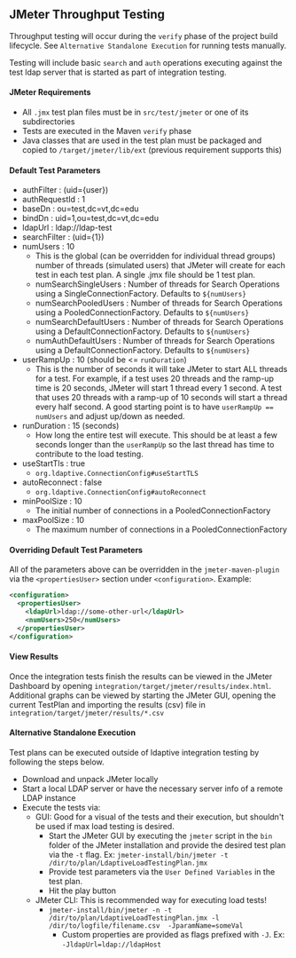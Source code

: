 ## JMeter Throughput Testing

Throughput testing will occur during the `verify` phase of the project build lifecycle.
See `Alternative Standalone Execution` for running tests manually.

Testing will include basic `search` and `auth` operations executing against the test ldap server that is started as 
part of integration testing.

#### JMeter Requirements

  - All `.jmx` test plan files must be in `src/test/jmeter` or one of its subdirectories
  - Tests are executed in the Maven `verify` phase
  - Java classes that are used in the test plan must be packaged and copied to `/target/jmeter/lib/ext` (previous 
    requirement supports this)

#### Default Test Parameters

  - authFilter : (uid={user})
  - authRequestId : 1
  - baseDn : ou=test,dc=vt,dc=edu
  - bindDn : uid=1,ou=test,dc=vt,dc=edu
  - ldapUrl : ldap://ldap-test
  - searchFilter : (uid={1})
  - numUsers : 10
    - This is the global (can be overridden for individual thread groups) number of threads (simulated users) that 
      JMeter will create for each test in each test plan.
      A single .jmx file should be 1 test plan.
    - numSearchSingleUsers : Number of threads for Search Operations using a SingleConnectionFactory. Defaults to 
      `${numUsers}`
    - numSearchPooledUsers : Number of threads for Search Operations using a PooledConnectionFactory. Defaults to 
      `${numUsers}`
    - numSearchDefaultUsers : Number of threads for Search Operations using a DefaultConnectionFactory. Defaults to 
      `${numUsers}`
    - numAuthDefaultUsers : Number of threads for Search Operations using a DefaultConnectionFactory. Defaults to 
      `${numUsers}`
  - userRampUp : 10 (should be <= `runDuration`)
    - This is the number of seconds it will take JMeter to start ALL threads for a test. For example, if a test uses
      20 threads and the ramp-up time is 20 seconds, JMeter will start 1 thread every 1 second. A test that uses 20
      threads with a ramp-up of 10 seconds will start a thread every half second. A good starting point is to have
      `userRampUp == numUsers` and adjust up/down as needed.
  - runDuration : 15 (seconds)
    - How long the entire test will execute. This should be at least a few seconds longer than the `userRampUp` so the
      last thread has time to contribute to the load testing.
  - useStartTls : true
    - `org.ldaptive.ConnectionConfig#useStartTLS`
  - autoReconnect : false
    - `org.ldaptive.ConnectionConfig#autoReconnect`
  - minPoolSize : 10
    - The initial number of connections in a PooledConnectionFactory
  - maxPoolSize : 10
    - The maximum number of connections in a PooledConnectionFactory
    
#### Overriding Default Test Parameters

All of the parameters above can be overridden in the `jmeter-maven-plugin` via the `<propertiesUser>` section under
`<configuration>`.
Example:
  ```xml
  <configuration>
    <propertiesUser>
      <ldapUrl>ldap://some-other-url</ldapUrl>
      <numUsers>250</numUsers>
    </propertiesUser>
  </configuration>
  ```
 
#### View Results

Once the integration tests finish the results can be viewed in the JMeter Dashboard by opening 
`integration/target/jmeter/results/index.html`.
Additional graphs can be viewed by starting the JMeter GUI, opening the current TestPlan and importing the results 
(csv) file in `integration/target/jmeter/results/*.csv`

#### Alternative Standalone Execution

Test plans can be executed outside of ldaptive integration testing by following the steps below.
  - Download and unpack JMeter locally
  - Start a local LDAP server or have the necessary server info of a remote LDAP instance
  - Execute the tests via:
    - GUI: Good for a visual of the tests and their execution, but shouldn't be used if max load testing is desired.
      - Start the JMeter GUI by executing the `jmeter` script in the `bin` folder of the JMeter installation and 
        provide the desired test plan via the `-t` flag. 
        Ex: `jmeter-install/bin/jmeter -t /dir/to/plan/LdaptiveLoadTestingPlan.jmx`
      - Provide test parameters via the `User Defined Variables` in the test plan.
      - Hit the play button
    - JMeter CLI: This is recommended way for executing load tests!
      - `jmeter-install/bin/jmeter -n -t /dir/to/plan/LdaptiveLoadTestingPlan.jmx -l /dir/to/logfile/filename.csv 
         -JparamName=someVal`
        - Custom properties are provided as flags prefixed with `-J`. Ex: `-JldapUrl=ldap://ldapHost` 

